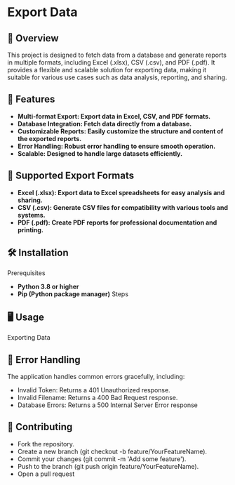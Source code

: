 # Export Data
 
## 📌 Overview
This project is designed to fetch data from a database and generate reports in multiple formats, including Excel (.xlsx), CSV (.csv), and PDF (.pdf). It provides a flexible and scalable solution for exporting data, making it suitable for various use cases such as data analysis, reporting, and sharing.

## 🚀 Features

- **Multi-format Export: Export data in Excel, CSV, and PDF formats.**
- **Database Integration: Fetch data directly from a database.**
- **Customizable Reports: Easily customize the structure and content of the exported reports.**
- **Error Handling: Robust error handling to ensure smooth operation.**
- **Scalable: Designed to handle large datasets efficiently.**

## 📂 Supported Export Formats
- **Excel (.xlsx): Export data to Excel spreadsheets for easy analysis and sharing.**
- **CSV (.csv): Generate CSV files for compatibility with various tools and systems.**
- **PDF (.pdf): Create PDF reports for professional documentation and printing.**

## 🛠️ Installation
Prerequisites
- **Python 3.8 or higher**
- **Pip (Python package manager)**
Steps

## 🖥️ Usage
Exporting Data

## 🛑 Error Handling
The application handles common errors gracefully, including:
- Invalid Token: Returns a 401 Unauthorized response.
- Invalid Filename: Returns a 400 Bad Request response.
- Database Errors: Returns a 500 Internal Server Error response

## 🤝 Contributing
- Fork the repository.
- Create a new branch (git checkout -b feature/YourFeatureName).
- Commit your changes (git commit -m 'Add some feature').
- Push to the branch (git push origin feature/YourFeatureName).
- Open a pull request

